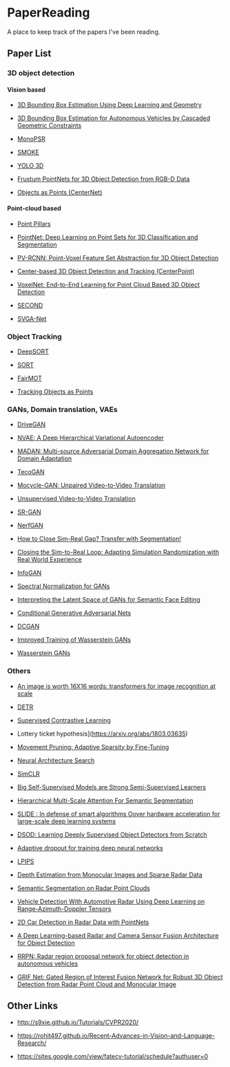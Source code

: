 # PaperReading

A place to keep track of the papers I've been reading.

## Paper List

### 3D object detection

#### Vision based

* [3D Bounding Box Estimation Using Deep Learning and Geometry](https://arxiv.org/abs/1612.00496)

* [3D Bounding Box Estimation for Autonomous Vehicles by Cascaded Geometric Constraints](https://arxiv.org/abs/1909.01867)

* [MonoPSR](https://arxiv.org/abs/1904.01690)

* [SMOKE](https://arxiv.org/abs/2002.10111)

* [YOLO 3D](https://arxiv.org/pdf/1808.02350.pdf)

* [Frustum PointNets for 3D Object Detection from RGB-D Data](https://arxiv.org/pdf/1711.08488.pdf)

* [Objects as Points (CenterNet)](https://arxiv.org/pdf/1904.07850.pdf)

#### Point-cloud based

* [Point Pillars](https://arxiv.org/pdf/1812.05784.pdf)

* [PointNet: Deep Learning on Point Sets for 3D Classification and Segmentation](https://arxiv.org/abs/1612.00593)

* [PV-RCNN: Point-Voxel Feature Set Abstraction for 3D Object Detection](https://arxiv.org/pdf/1912.13192.pdf)

* [Center-based 3D Object Detection and Tracking (CenterPoint)](https://arxiv.org/pdf/2006.11275.pdf)

* [VoxelNet: End-to-End Learning for Point Cloud Based 3D Object Detection](https://arxiv.org/pdf/1711.06396.pdf%20em%2017/12/2017.pdf)

* [SECOND](https://pdfs.semanticscholar.org/5125/a16039cabc6320c908a4764f32596e018ad3.pdf)

* [SVGA-Net](https://arxiv.org/pdf/2006.04043.pdf)

### Object Tracking

* [DeepSORT](https://arxiv.org/pdf/1703.07402.pdf)

* [SORT](https://arxiv.org/pdf/1602.00763.pdf)

* [FairMOT](https://arxiv.org/pdf/2004.01888.pdf)

* [Tracking Objects as Points](https://arxiv.org/pdf/2004.01177.pdf)

### GANs, Domain translation, VAEs

* [DriveGAN](https://arxiv.org/pdf/2104.15060.pdf)

* [NVAE: A Deep Hierarchical Variational Autoencoder](https://arxiv.org/pdf/2007.03898.pdf)

* [MADAN: Multi-source Adversarial Domain
Aggregation Network for Domain Adaptation](https://arxiv.org/abs/2003.00820)

* [TecoGAN](https://arxiv.org/pdf/1811.09393.pdf)

* [Mocycle-GAN: Unpaired Video-to-Video Translation](https://arxiv.org/pdf/1908.09514.pdf)

* [Unsupervised Video-to-Video Translation](https://arxiv.org/pdf/1806.03698.pdf)

* [SR-GAN](https://arxiv.org/pdf/1609.04802.pdf)

* [NerfGAN](https://arxiv.org/pdf/2008.02268.pdf)

* [How to Close Sim-Real Gap? Transfer with
Segmentation!](https://arxiv.org/pdf/2005.07695.pdf)

* [Closing the Sim-to-Real Loop:
Adapting Simulation Randomization with Real World Experience](https://arxiv.org/pdf/1810.05687.pdf)

* [InfoGAN](https://arxiv.org/abs/1606.03657)

* [Spectral Normalization for GANs](https://arxiv.org/abs/1802.05957)

* [Interpreting the Latent Space of GANs for Semantic Face Editing](https://arxiv.org/abs/1907.10786)

* [Conditional Generative Adversarial Nets](https://arxiv.org/abs/1411.1784)

* [DCGAN](https://arxiv.org/pdf/1511.06434.pdf)

* [Improved Training of Wasserstein GANs](https://arxiv.org/abs/1704.00028)

* [Wasserstein GANs](https://arxiv.org/abs/1701.07875)

### Others

* [An image is worth 16X16 words:
transformers for image recognition at scale](https://openreview.net/pdf?id=YicbFdNTTy)

* [DETR](https://arxiv.org/pdf/2005.12872.pdf)

* [Supervised Contrastive Learning](https://arxiv.org/pdf/2004.11362.pdf)

* Lottery ticket hypothesis](https://arxiv.org/abs/1803.03635)

* [Movement Pruning: Adaptive Sparsity by Fine-Tuning](https://arxiv.org/pdf/2005.07683.pdf)

* [Neural Architecture Search](https://arxiv.org/pdf/1808.05377.pdf)

* [SimCLR](https://arxiv.org/pdf/2002.05709.pdf)

* [Big Self-Supervised Models are Strong Semi-Supervised Learners](https://arxiv.org/pdf/2006.10029.pdf)

* [Hierarchical Multi-Scale Attention For Semantic
Segmentation](https://arxiv.org/pdf/2005.10821.pdf)

* [SLIDE : In defense of smart algorithms Oover hardware acceleration for large-scale deep learning systems](https://arxiv.org/pdf/1903.03129.pdf)

* [DSOD: Learning Deeply Supervised Object Detectors from Scratch](https://arxiv.org/abs/1708.01241)

* [Adaptive dropout for training deep neural networks](https://papers.nips.cc/paper/5032-adaptive-dropout-for-training-deep-neural-networks.pdf)

* [LPIPS](https://arxiv.org/pdf/1801.03924.pdf)

* [Depth Estimation from Monocular Images and Sparse Radar Data](https://arxiv.org/pdf/2010.00058.pdf)

* [Semantic Segmentation on Radar Point Clouds](https://ieeexplore.ieee.org/document/8455344)

* [Vehicle Detection With Automotive Radar Using Deep Learning on Range-Azimuth-Doppler Tensors](https://openaccess.thecvf.com/content_ICCVW_2019/papers/CVRSUAD/Major_Vehicle_Detection_With_Automotive_Radar_Using_Deep_Learning_on_Range-Azimuth-Doppler_ICCVW_2019_paper.pdf)

* [2D Car Detection in Radar Data with PointNets](https://arxiv.org/abs/1904.08414)

* [A Deep Learning-based Radar and Camera Sensor Fusion Architecture for Object Detection](https://www.astyx.com/fileadmin/redakteur/dokumente/Automotive_Radar_Dataset_for_Deep_learning_Based_3D_Object_Detection.PDF)

* [RRPN: Radar region proposal network for object detection in autonomous vehicles](https://arxiv.org/abs/1905.00526)

* [GRIF Net: Gated Region of Interest Fusion Network for Robust
3D Object Detection from Radar Point Cloud and Monocular Image](http://ras.papercept.net/images/temp/IROS/files/1580.pdf)

## Other Links

* http://s9xie.github.io/Tutorials/CVPR2020/

* https://rohit497.github.io/Recent-Advances-in-Vision-and-Language-Research/

* https://sites.google.com/view/fatecv-tutorial/schedule?authuser=0